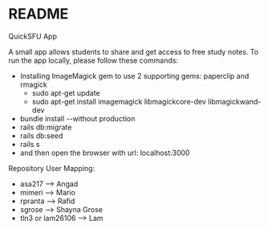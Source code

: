 # README

QuickSFU App

A small app allows students to share and get access to free study notes. 
To run the app locally, please follow these commands:
+ Installing ImageMagick gem to use 2 supporting gems: paperclip and rmagick
	+ sudo apt-get update
	+ sudo apt-get install imagemagick libmagickcore-dev libmagickwand-dev
+ bundle install --without production
+ rails db:migrate
+ rails db:seed
+ rails s
+ and then open the browser with url: localhost:3000

Repository User Mapping:
+ asa217 --> Angad
+ mimeri --> Mario
+ rpranta --> Rafid
+ sgrose --> Shayna Grose
+ tln3 or lam26106 --> Lam 
